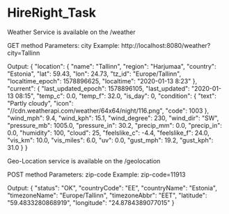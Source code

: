 # HireRight_Task

Weather Service is available on the /weather

GET method
Parameters:
  city
Example:
  http://localhost:8080/weather?city=Tallinn
  
  Output:
  {
    "location": {
        "name": "Tallinn",
        "region": "Harjumaa",
        "country": "Estonia",
        "lat": 59.43,
        "lon": 24.73,
        "tz_id": "Europe/Tallinn",
        "localtime_epoch": 1578896625,
        "localtime": "2020-01-13 8:23"
    },
    "current": {
        "last_updated_epoch": 1578896105,
        "last_updated": "2020-01-13 08:15",
        "temp_c": 0.0,
        "temp_f": 32.0,
        "is_day": 0,
        "condition": {
            "text": "Partly cloudy",
            "icon": "//cdn.weatherapi.com/weather/64x64/night/116.png",
            "code": 1003
        },
        "wind_mph": 9.4,
        "wind_kph": 15.1,
        "wind_degree": 230,
        "wind_dir": "SW",
        "pressure_mb": 1005.0,
        "pressure_in": 30.2,
        "precip_mm": 0.0,
        "precip_in": 0.0,
        "humidity": 100,
        "cloud": 25,
        "feelslike_c": -4.4,
        "feelslike_f": 24.0,
        "vis_km": 10.0,
        "vis_miles": 6.0,
        "uv": 0.0,
        "gust_mph": 19.2,
        "gust_kph": 31.0
    }
  }

Geo-Location service is available on the /geolocation

POST method
Parameters:
  zip-code
Example:
  zip-code=11913
  
  Output:
  {
    "status": "OK",
    "countryCode": "EE",
    "countryName": "Estonia",
    "timezoneName": "Europe/Tallinn",
    "timezoneAbbr": "EET",
    "latitude": "59.4833280868919",
    "longitude": "24.8784389077015"
  }
  
